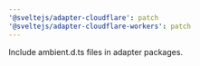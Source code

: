 ```yaml
---
'@sveltejs/adapter-cloudflare': patch
'@sveltejs/adapter-cloudflare-workers': patch
---
```


Include ambient.d.ts files in adapter packages.
